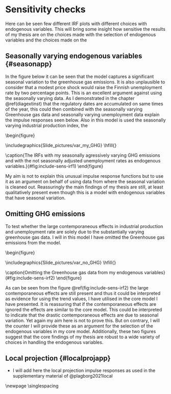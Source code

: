 

# Sensitivity checks

Here can be seen few different IRF plots with different choices with endogenous variables. This will bring some insight how sensitive the results of my thesis are on the choices made with the selection of endogenous variables and the choices made on the

## Seasonally varying endogenous variables {#seasonapp}

In the figure below it can be seen that the model captures a significant seasonal variation to the greenhouse gas emissions. It is also unplausible to consider that a modest price shock would raise the Finnish unemployment rate by two percentage points. This is an excellent argument against using the seasonally varying data. As I demonstrated in the chapter \@ref(diagextinst) that the regulatory dates are accumulated on same times of the year, this could then combined with the seasonally varying Greenhouse gas data and seasonally varying unemployment data explain the impulse responses seen below. Also in this model is used the seasonally varying industrial production index, the 

\begin{figure}

\includegraphics{Slide_pictures/var_my_GHG} \hfill{}

\caption{The IRFs with my seasonally agressively varying GHG emissions and with the not seasonally adjusted unemployment rates as endogenous variables.}(\#fig:include-sens-irf1)
\end{figure}

My aim is not to explain this unusual impulse response functions but to use it as an argument on behalf of using data from where the seasonal variation is cleaned out. Reassuringly the main findings of my thesis are still, at least qualitatively present even though this is a model with endogenous variables that have seasonal variation.

## Omitting GHG emissions

To test whether the large contemporaneous effects in industrial production and unemployment rate are solely due to the substantially varying greenhouse gas data. I will in this model I have omitted the Greenhouse gas emissions from the model. 

\begin{figure}

\includegraphics{Slide_pictures/var_no_GHG} \hfill{}

\caption{Omitting the Greenhouse gas data from my endogenous variables}(\#fig:include-sens-irf2)
\end{figure}

As can be seen from the figure \@ref(fig:include-sens-irf2) the large contemporaneous effects are still present and thus it could be interpreted as evidence for using the trend values, I have utilised in the core model I have presented. It is reassuring that if the contemporaneous effects are ignored the effects are similar to the core model. This could be interpreted to indicate that the drastic contemporaneous effects are due to seasonal variation. Yet again my aim here is not to prove this. But on contrary, I will the counter I will provide these as an argument for the selection of the endogenous variables in my core model. Additionally, these two figures suggest that the core findings of my thesis are robust to a wide variety of choices in handling the endogenous variables.

## Local projection {#localprojapp}

 - I will add here the local projection impulse responses as used in the supplementary material of @plagborg2021local

\newpage
\singlespacing
